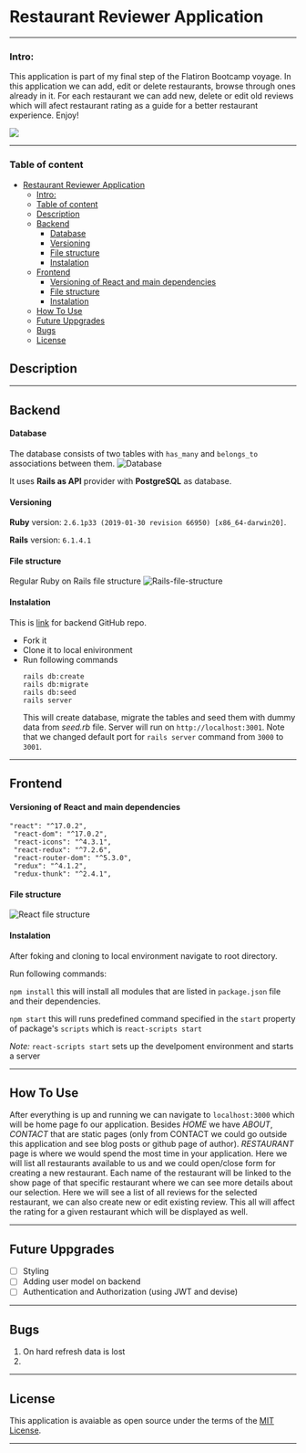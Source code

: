 # Restaurant Reviewer Application

---

### Intro:

This application is part of my final step of the Flatiron Bootcamp voyage. In this application we can add, edit or delete restaurants, browse through ones already in it. For each restaurant we can add new, delete or edit old reviews which will afect restaurant rating as a guide for a better restaurant experience. Enjoy!

![](https://image.shutterstock.com/image-photo/five-stars-on-dark-background-260nw-645742324.jpg)

---

### Table of content

- [Restaurant Reviewer Application](#restaurant-reviewer-application)
    - [Intro:](#intro)
    - [Table of content](#table-of-content)
  - [Description](#description)
  - [Backend](#backend)
      - [Database](#database)
      - [Versioning](#versioning)
      - [File structure](#file-structure)
      - [Instalation](#instalation)
  - [Frontend](#frontend)
      - [Versioning of React and main dependencies](#versioning-of-react-and-main-dependencies)
      - [File structure](#file-structure-1)
      - [Instalation](#instalation-1)
  - [How To Use](#how-to-use)
  - [Future Uppgrades](#future-uppgrades)
  - [Bugs](#bugs)
  - [License](#license)

## Description

---

## Backend

#### Database

The database consists of two tables with `has_many` and `belongs_to` associations between them.
![Database](public/Res-rec-app-database.jpeg)

It uses **Rails as API** provider with **PostgreSQL** as database.

#### Versioning

**Ruby** version: `2.6.1p33 (2019-01-30 revision 66950) [x86_64-darwin20]`.

**Rails** version: `6.1.4.1 `

#### File structure

Regular Ruby on Rails file structure
![Rails-file-structure](public/Rails-app-file-structure.png)

#### Instalation

This is [link](https://github.com/zicna/res-rev-backend) for backend GitHub repo.

- Fork it
- Clone it to local enivironment
- Run following commands
  ```
  rails db:create
  rails db:migrate
  rails db:seed
  rails server
  ```
  This will create database, migrate the tables and seed them with dummy data from _seed.rb_ file. Server will run on `http://localhost:3001`. Note that we changed default port for `rails server` command from `3000` to `3001`.

---

## Frontend

#### Versioning of React and main dependencies

```
"react": "^17.0.2",
 "react-dom": "^17.0.2",
 "react-icons": "^4.3.1",
 "react-redux": "^7.2.6",
 "react-router-dom": "^5.3.0",
 "redux": "^4.1.2",
 "redux-thunk": "^2.4.1",
```

#### File structure

![React file structure](public/react-file-structure.png)

#### Instalation

After foking and cloning to local environment navigate to root directory.

Run following commands:

`npm install` this will install all modules that are listed in `package.json` file and their dependencies.

`npm start` this will runs predefined command specified in the `start` property of package's `scripts` which is `react-scripts start`

_Note:_
`react-scripts start` sets up the develpoment environment and starts a server

---

## How To Use

After everything is up and running we can navigate to `localhost:3000` which will be home page fo our application. Besides _HOME_ we have _ABOUT_, _CONTACT_ that are static pages (only from CONTACT we could go outside this application and see blog posts or github page of author).
_RESTAURANT_ page is where we would spend the most time in your application. Here we will list all restaurants available to us and we could open/close form for creating a new restaurant. Each name of the restaurant will be linked to the show page of that specific restaurant where we can see more details about our selection.
Here we will see a list of all reviews for the selected restaurant, we can also create new or edit existing review. This all will affect the rating for a given restaurant which will be displayed as well.

---

## Future Uppgrades

- [ ] Styling
- [ ] Adding user model on backend
- [ ] Authentication and Authorization (using JWT and devise)

---

## Bugs

1. On hard refresh data is lost
2.

---

## License

This application is avaiable as open source under the terms of the [MIT License](LICENSE).

---
